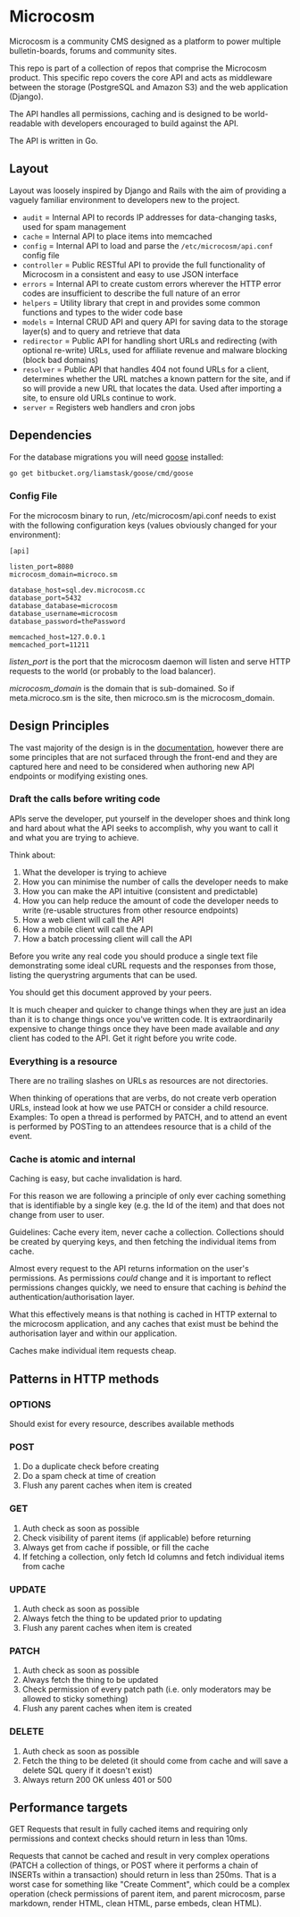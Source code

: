 # Microcosm

Microcosm is a community CMS designed as a platform to power multiple bulletin-boards, forums and community sites.

This repo is part of a collection of repos that comprise the Microcosm product. This specific repo covers the core API and acts as middleware between the storage (PostgreSQL and Amazon S3) and the web application (Django).

The API handles all permissions, caching and is designed to be world-readable with developers encouraged to build against the API.

The API is written in Go.

## Layout

Layout was loosely inspired by Django and Rails with the aim of providing a vaguely familiar environment to developers new to the project.

* `audit` = Internal API to records IP addresses for data-changing tasks, used for spam management
* `cache` = Internal API to place items into memcached
* `config` = Internal API to load and parse the `/etc/microcosm/api.conf` config file
* `controller` = Public RESTful API to provide the full functionality of Microcosm in a consistent and easy to use JSON interface
* `errors` = Internal API to create custom errors wherever the HTTP error codes are insufficient to describe the full nature of an error
* `helpers` = Utility library that crept in and provides some common functions and types to the wider code base
* `models` = Internal CRUD API and query API for saving data to the storage layer(s) and to query and retrieve that data
* `redirector` = Public API for handling short URLs and redirecting (with optional re-write) URLs, used for affiliate revenue and malware blocking (block bad domains)
* `resolver` = Public API that handles 404 not found URLs for a client, determines whether the URL matches a known pattern for the site, and if so will provide a new URL that locates the data. Used after importing a site, to ensure old URLs continue to work.
* `server` = Registers web handlers and cron jobs

## Dependencies

For the database migrations you will need [goose](https://bitbucket.org/liamstask/goose) installed:

```bash
go get bitbucket.org/liamstask/goose/cmd/goose
```

### Config File

For the microcosm binary to run, /etc/microcosm/api.conf needs to exist with the following configuration keys (values obviously changed for your environment):

```
[api]

listen_port=8080
microcosm_domain=microco.sm

database_host=sql.dev.microcosm.cc
database_port=5432
database_database=microcosm
database_username=microcosm
database_password=thePassword

memcached_host=127.0.0.1
memcached_port=11211
```

*listen_port* is the port that the microcosm daemon will listen and serve HTTP requests to the world (or probably to the load balancer).

*microcosm_domain* is the domain that is sub-domained. So if meta.microco.sm is the site, then microco.sm is the microcosm_domain.

## Design Principles

The vast majority of the design is in the [documentation](http://microcosm-cc.github.io/), however there are some principles that are not surfaced through the front-end and they are captured here and need to be considered when authoring new API endpoints or modifying existing ones.

### Draft the calls before writing code

APIs serve the developer, put yourself in the developer shoes and think long and hard about what the API seeks to accomplish, why you want to call it and what you are trying to achieve.

Think about:

1. What the developer is trying to achieve
1. How you can minimise the number of calls the developer needs to make
1. How you can make the API intuitive (consistent and predictable)
1. How you can help reduce the amount of code the developer needs to write (re-usable structures from other resource endpoints)
1. How a web client will call the API
1. How a mobile client will call the API
1. How a batch processing client will call the API

Before you write any real code you should produce a single text file demonstrating some ideal cURL requests and the responses from those, listing the querystring arguments that can be used.

You should get this document approved by your peers.

It is much cheaper and quicker to change things when they are just an idea than it is to change things once you've written code. It is extraordinarily expensive to change things once they have been made available and *any* client has coded to the API. Get it right before you write code.

### Everything is a resource

There are no trailing slashes on URLs as resources are not directories.

When thinking of operations that are verbs, do not create verb operation URLs, instead look at how we use PATCH or consider a child resource. Examples: To open a thread is performed by PATCH, and to attend an event is performed by POSTing to an attendees resource that is a child of the event.

### Cache is atomic and internal

Caching is easy, but cache invalidation is hard.

For this reason we are following a principle of only ever caching something that is identifiable by a single key (e.g. the Id of the item) and that does not change from user to user.

Guidelines: Cache every item, never cache a collection. Collections should be created by querying keys, and then fetching the individual items from cache.

Almost every request to the API returns information on the user's permissions. As permissions *could* change and it is important to reflect permissions changes quickly, we need to ensure that caching is *behind* the authentication/authorisation layer.

What this effectively means is that nothing is cached in HTTP external to the microcosm application, and any caches that exist must be behind the authorisation layer and within our application.

Caches make individual item requests cheap.

## Patterns in HTTP methods

### OPTIONS

Should exist for every resource, describes available methods

### POST

1. Do a duplicate check before creating
1. Do a spam check at time of creation
1. Flush any parent caches when item is created

### GET

1. Auth check as soon as possible
1. Check visibility of parent items (if applicable) before returning
1. Always get from cache if possible, or fill the cache
1. If fetching a collection, only fetch Id columns and fetch individual items from cache

### UPDATE

1. Auth check as soon as possible
1. Always fetch the thing to be updated prior to updating
1. Flush any parent caches when item is created

### PATCH

1. Auth check as soon as possible
1. Always fetch the thing to be updated
1. Check permission of every patch path (i.e. only moderators may be allowed to sticky something)
1. Flush any parent caches when item is created

### DELETE

1. Auth check as soon as possible
1. Fetch the thing to be deleted (it should come from cache and will save a delete SQL query if it doesn't exist)
1. Always return 200 OK unless 401 or 500

## Performance targets

GET Requests that result in fully cached items and requiring only permissions and context checks should return in less than 10ms.

Requests that cannot be cached and result in very complex operations (PATCH a collection of things, or POST where it performs a chain of INSERTs within a transaction) should return in less than 250ms. That is a worst case for something like "Create Comment", which could be a complex operation (check permissions of parent item, and parent microcosm, parse markdown, render HTML, clean HTML, parse embeds, clean HTML).
